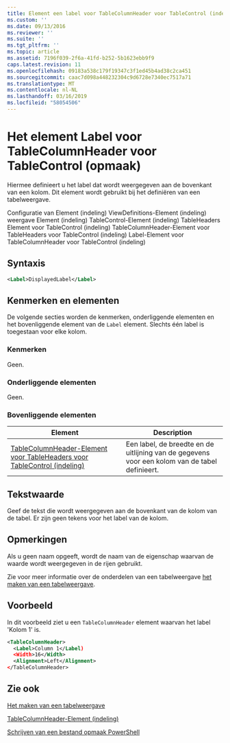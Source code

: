 ```yaml
---
title: Element een label voor TableColumnHeader voor TableControl (indeling) | Microsoft Docs
ms.custom: ''
ms.date: 09/13/2016
ms.reviewer: ''
ms.suite: ''
ms.tgt_pltfrm: ''
ms.topic: article
ms.assetid: 7196f039-2f6a-41fd-b252-5b1623ebb9f9
caps.latest.revision: 11
ms.openlocfilehash: 09183a538c179f19347c3f1ed45b4ad38c2ca451
ms.sourcegitcommit: caac7d098a448232304c9d6728e7340ec7517a71
ms.translationtype: MT
ms.contentlocale: nl-NL
ms.lasthandoff: 03/16/2019
ms.locfileid: "58054506"
---
```

# <a name="label-element-for-tablecolumnheader-for-tablecontrol-format"></a>Het element Label voor TableColumnHeader voor TableControl (opmaak)

Hiermee definieert u het label dat wordt weergegeven aan de bovenkant van een kolom. Dit element wordt gebruikt bij het definiëren van een tabelweergave.

Configuratie van Element (indeling) ViewDefinitions-Element (indeling) weergave Element (indeling) TableControl-Element (indeling) TableHeaders Element voor TableControl (indeling) TableColumnHeader-Element voor TableHeaders voor TableControl (indeling) Label-Element voor TableColumnHeader voor TableControl (indeling)

## <a name="syntax"></a>Syntaxis

```xml
<Label>DisplayedLabel</Label>

```

## <a name="attributes-and-elements"></a>Kenmerken en elementen

De volgende secties worden de kenmerken, onderliggende elementen en het bovenliggende element van de `Label` element. Slechts één label is toegestaan voor elke kolom.

### <a name="attributes"></a>Kenmerken

Geen.

### <a name="child-elements"></a>Onderliggende elementen

Geen.

### <a name="parent-elements"></a>Bovenliggende elementen

|Element|Description|
|-------------|-----------------|
|[TableColumnHeader-Element voor TableHeaders voor TableControl (indeling)](./tablecolumnheader-element-format.md)|Een label, de breedte en de uitlijning van de gegevens voor een kolom van de tabel definieert.|

## <a name="text-value"></a>Tekstwaarde

Geef de tekst die wordt weergegeven aan de bovenkant van de kolom van de tabel. Er zijn geen tekens voor het label van de kolom.

## <a name="remarks"></a>Opmerkingen

Als u geen naam opgeeft, wordt de naam van de eigenschap waarvan de waarde wordt weergegeven in de rijen gebruikt.

Zie voor meer informatie over de onderdelen van een tabelweergave [het maken van een tabelweergave](./creating-a-table-view.md).

## <a name="example"></a>Voorbeeld

In dit voorbeeld ziet u een `TableColumnHeader` element waarvan het label 'Kolom 1' is.

```xml
<TableColumnHeader>
  <Label>Column 1</Label)
  <Width>16</Width>
  <Alignment>Left</Alignment>
</TableColumnHeader>
```

## <a name="see-also"></a>Zie ook

[Het maken van een tabelweergave](./creating-a-table-view.md)

[TableColumnHeader-Element (indeling)](./tablecolumnheader-element-format.md)

[Schrijven van een bestand opmaak PowerShell](./writing-a-powershell-formatting-file.md)
